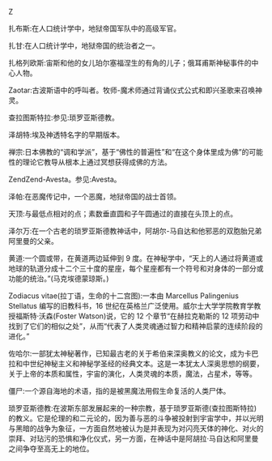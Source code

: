 

Z

扎布斯:在人口统计学中，地狱帝国军队中的高级军官。

扎甘:在人口统计学中，地狱帝国的统治者之一。

扎格列欧斯:宙斯和他的女儿珀尔塞福涅生的有角的儿子；俄耳甫斯神秘事件的中心人物。

Zaotar:古波斯语中的呼叫者。牧师-魔术师通过背诵仪式公式和即兴圣歌来召唤神灵。

查拉图斯特拉:参见:琐罗亚斯德教。

泽胡特:埃及神透特名字的早期版本。

禅宗:日本佛教的“调和学派”，基于“佛性的普遍性”和“在这个身体里成为佛”的可能性的理论它教导从根本上通过冥想获得成佛的方法。

ZendZend-Avesta。参见:Avesta。

泽帕:在恶魔传记中，一个恶魔，地狱帝国的战士首领。

天顶:与最低点相对的点；素数垂直圆和子午圆通过的直接在头顶上的点。

泽尔万:在一个古老的琐罗亚斯德教神话中，阿胡尔-马自达和他邪恶的双胞胎兄弟阿里曼的父亲。

黄道:一个圆或带，在黄道两边延伸到 9 度。在神秘学中，“天上的人通过将黄道或地球的轨道分成十二个三十度的星座，每个星座都有一个符号和对身体的一部分或功能的统治。”(马克埃德蒙琼斯。)

Zodiacus vitae(拉丁语，生命的十二宫图):一本由 Marcellus Palingenius Stellatus 编写的旧教科书，16 世纪在英格兰广泛使用。威尔士大学学院教育学教授福斯特·沃森(Foster Watson)说，它的 12 个章节“在赫拉克勒斯的 12 项劳动中找到了它们的相似之处”，从而“代表了人类灵魂通过智力和精神启蒙的连续阶段的进化。”

佐哈尔:一部犹太神秘著作，已知最古老的关于希伯来深奥教义的论文，成为卡巴拉和中世纪神秘主义和神秘学圣经的经典文本。这是一本犹太人深奥思想的纲要，关于上帝的本质和属性，宇宙的演化，人类灵魂的本质，魔法，占星术，等等。

僵尸:一个源自海地的术语，指的是被黑魔法用假生命复活的人类尸体。

琐罗亚斯德教:在波斯东部发展起来的一种宗教，基于琐罗亚斯德(查拉图斯特拉)的教义。它是伦理的和二元论的，因为善与恶的斗争被投射到宇宙学中，并以光明与黑暗的战争为象征，一方面自然地被认为是并表现为对闪亮天体的神化、对火的崇拜、对玷污的恐惧和净化仪式，另一方面，在神话中是阿胡拉·马自达和阿里曼之间争夺至高无上的地位。